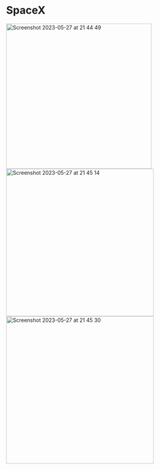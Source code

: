 # SpaceX

<img width="392" alt="Screenshot 2023-05-27 at 21 44 49" src="https://github.com/tx-mi/SpaceX/assets/73145960/389be5ef-834c-4b66-af76-55bb6f9dc2c8">
<img width="398" alt="Screenshot 2023-05-27 at 21 45 14" src="https://github.com/tx-mi/SpaceX/assets/73145960/8593b32f-9d62-4308-bb68-c5942a3ff83a">
<img width="398" alt="Screenshot 2023-05-27 at 21 45 30" src="https://github.com/tx-mi/SpaceX/assets/73145960/1ecfb818-2071-4705-8a2f-8cf314cff41e">
